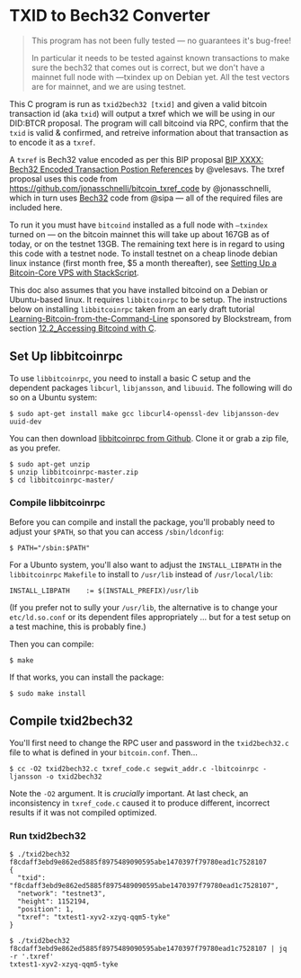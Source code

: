 # TXID to Bech32 Converter

> This program has not been fully tested — no guarantees it's bug-free!
>
> In particular it needs to be tested against known transactions to make sure the bech32 that comes out is correct, but we don't have a mainnet full node with —txindex up on Debian yet. All the test vectors are for mainnet, and we are using testnet.

This C program is run as `txid2bech32 [txid]` and given a valid bitcoin transaction id (aka `txid`) will output a txref which we will be using in our DID:BTCR proposal. The program will call bitcoind via RPC, confirm that the `txid` is valid & confirmed, and retreive information about that transaction as to encode it as a `txref`.

A `txref` is Bech32 value encoded as per this BIP proposal [BIP XXXX: Bech32 Encoded Transaction Postion References](https://github.com/veleslavs/bips/blob/Bech32_Encoded_TxRef/bip-XXXX-Bech32_Encoded_Transaction_Postion_References.mediawiki) by @velesavs. The txref proposal uses this code from https://github.com/jonasschnelli/bitcoin_txref_code by @jonasschnelli, which in turn uses [Bech32](https://github.com/sipa/bech32) code from @sipa — all of the required files are included here.

To run it you must have `bitcoind` installed as a full node with `—txindex` turned on — on the bitcoin mainnet this will take up about 167GB as of today, or on the testnet 13GB. The remaining text here is in regard to using this code with a testnet node. To install testnet on a cheap linode debian linux instance (first month free, $5 a month thereafter), see [Setting Up a Bitcoin-Core VPS with StackScript](https://github.com/ChristopherA/Learning-Bitcoin-from-the-Command-Line/blob/master/02_2_Setting_Up_a_Bitcoin-Core_VPS_with_StackScript.md).

This doc also assumes that you have installed bitcoind on a Debian or Ubuntu-based linux. It requires  `libbitcoinrpc` to be setup. The instructions below on installing `libbitcoinrpc` taken from an early draft tutorial [Learning-Bitcoin-from-the-Command-Line](https://github.com/ChristopherA/Learning-Bitcoin-from-the-Command-Line/) sponsored by Blockstream, from section [12.2_Accessing Bitcoind with C](https://github.com/ChristopherA/Learning-Bitcoin-from-the-Command-Line/blob/master/12_2_Accessing_Bitcoind_with_C.md).

## Set Up libbitcoinrpc

To use `libbitcoinrpc`, you need to install a basic C setup and the dependent packages `libcurl`, `libjansson`, and `libuuid`. The following will do so on a Ubuntu system:
```
$ sudo apt-get install make gcc libcurl4-openssl-dev libjansson-dev uuid-dev
```
You can then download [libbitcoinrpc from Github](https://github.com/gitmarek/libbitcoinrpc/blob/master/README.md). Clone it or grab a zip file, as you prefer.
```
$ sudo apt-get unzip
$ unzip libbitcoinrpc-master.zip 
$ cd libbitcoinrpc-master/
```

### Compile libbitcoinrpc

Before you can compile and install the package, you'll probably need to adjust your `$PATH`, so that you can access `/sbin/ldconfig`:
```
$ PATH="/sbin:$PATH"
```
For a Ubunto system, you'll also want to adjust the `INSTALL_LIBPATH` in the `libbitcoinrpc` `Makefile` to install to `/usr/lib` instead of `/usr/local/lib`:
```
INSTALL_LIBPATH    := $(INSTALL_PREFIX)/usr/lib
```
(If you prefer not to sully your `/usr/lib`, the alternative is to change your `etc/ld.so.conf` or its dependent files appropriately ... but for a test setup on a test machine, this is probably fine.)

Then you can compile:
```
$ make
```
If that works, you can install the package:
```
$ sudo make install
```

## Compile txid2bech32

You'll first need to change the RPC user and password in the `txid2bech32.c` file to what is defined in your `bitcoin.conf`. Then…

```
$ cc -O2 txid2bech32.c txref_code.c segwit_addr.c -lbitcoinrpc -ljansson -o txid2bech32
```
Note the `-O2` argument. It is _crucially_ important. At last check, an inconsistency in `txref_code.c` caused it to produce different, incorrect results if it was not compiled optimized.

### Run txid2bech32

```
$ ./txid2bech32 f8cdaff3ebd9e862ed5885f8975489090595abe1470397f79780ead1c7528107
{
  "txid": "f8cdaff3ebd9e862ed5885f8975489090595abe1470397f79780ead1c7528107",
  "network": "testnet3",
  "height": 1152194,
  "position": 1,
  "txref": "txtest1-xyv2-xzyq-qqm5-tyke"
}

$ ./txid2bech32 f8cdaff3ebd9e862ed5885f8975489090595abe1470397f79780ead1c7528107 | jq -r '.txref'
txtest1-xyv2-xzyq-qqm5-tyke
```

